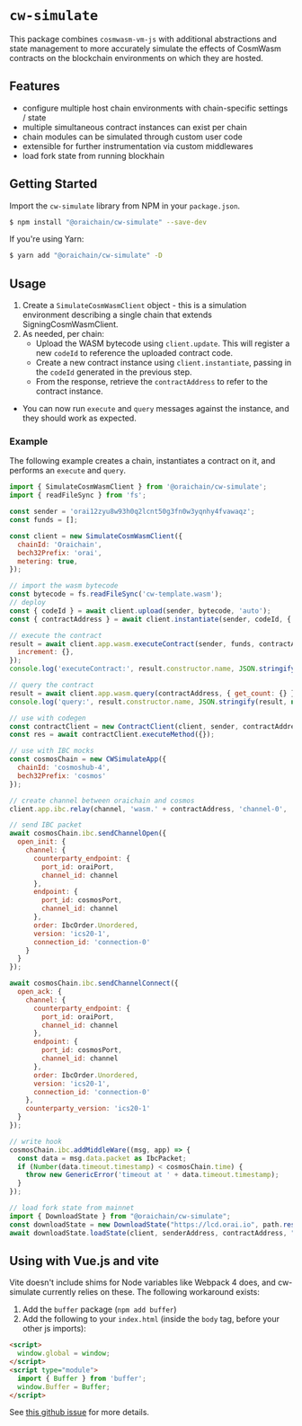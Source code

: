 # `cw-simulate`

This package combines `cosmwasm-vm-js` with additional abstractions and state management to
more accurately simulate the effects of CosmWasm contracts on the blockchain environments on which
they are hosted.

## Features

- configure multiple host chain environments with chain-specific settings / state
- multiple simultaneous contract instances can exist per chain
- chain modules can be simulated through custom user code
- extensible for further instrumentation via custom middlewares
- load fork state from running blockhain

## Getting Started

Import the `cw-simulate` library from NPM in your `package.json`.

```bash
$ npm install "@oraichain/cw-simulate" --save-dev
```

If you're using Yarn:

```bash
$ yarn add "@oraichain/cw-simulate" -D
```

## Usage

1. Create a `SimulateCosmWasmClient` object - this is a simulation environment describing a single chain that extends SigningCosmWasmClient.
2. As needed, per chain:
   - Upload the WASM bytecode using `client.update`. This will register a new `codeId` to reference the uploaded contract code.
   - Create a new contract instance using `client.instantiate`, passing in the `codeId` generated in the previous step.
   - From the response, retrieve the `contractAddress` to refer to the contract instance.

- You can now run `execute` and `query` messages against the instance, and they should work as expected.

### Example

The following example creates a chain, instantiates a contract on it, and performs an `execute` and `query`.

```javascript
import { SimulateCosmWasmClient } from '@oraichain/cw-simulate';
import { readFileSync } from 'fs';

const sender = 'orai12zyu8w93h0q2lcnt50g3fn0w3yqnhy4fvawaqz';
const funds = [];

const client = new SimulateCosmWasmClient({
  chainId: 'Oraichain',
  bech32Prefix: 'orai',
  metering: true,
});

// import the wasm bytecode
const bytecode = fs.readFileSync('cw-template.wasm');
// deploy
const { codeId } = await client.upload(sender, bytecode, 'auto');
const { contractAddress } = await client.instantiate(sender, codeId, { count: 0 }, 'counter', 'auto');

// execute the contract
result = await client.app.wasm.executeContract(sender, funds, contractAddress, {
  increment: {},
});
console.log('executeContract:', result.constructor.name, JSON.stringify(result, null, 2));

// query the contract
result = await client.app.wasm.query(contractAddress, { get_count: {} });
console.log('query:', result.constructor.name, JSON.stringify(result, null, 2));

// use with codegen
const contractClient = new ContractClient(client, sender, contractAddress);
const res = await contractClient.executeMethod({});

// use with IBC mocks
const cosmosChain = new CWSimulateApp({
  chainId: 'cosmoshub-4',
  bech32Prefix: 'cosmos'
});

// create channel between oraichain and cosmos
client.app.ibc.relay(channel, 'wasm.' + contractAddress, 'channel-0', 'transfer', cosmosChain);

// send IBC packet
await cosmosChain.ibc.sendChannelOpen({
  open_init: {
    channel: {
      counterparty_endpoint: {
        port_id: oraiPort,
        channel_id: channel
      },
      endpoint: {
        port_id: cosmosPort,
        channel_id: channel
      },
      order: IbcOrder.Unordered,
      version: 'ics20-1',
      connection_id: 'connection-0'
    }
  }
});

await cosmosChain.ibc.sendChannelConnect({
  open_ack: {
    channel: {
      counterparty_endpoint: {
        port_id: oraiPort,
        channel_id: channel
      },
      endpoint: {
        port_id: cosmosPort,
        channel_id: channel
      },
      order: IbcOrder.Unordered,
      version: 'ics20-1',
      connection_id: 'connection-0'
    },
    counterparty_version: 'ics20-1'
  }
});

// write hook
cosmosChain.ibc.addMiddleWare((msg, app) => {
  const data = msg.data.packet as IbcPacket;
  if (Number(data.timeout.timestamp) < cosmosChain.time) {
    throw new GenericError('timeout at ' + data.timeout.timestamp);
  }
});

// load fork state from mainnet
import { DownloadState } from "@oraichain/cw-simulate";
const downloadState = new DownloadState("https://lcd.orai.io", path.resolve(__dirname, "data"));
await downloadState.loadState(client, senderAddress, contractAddress, "label");

```

## Using with Vue.js and vite

Vite doesn't include shims for Node variables like Webpack 4 does, and cw-simulate currently relies on these. The following workaround exists:

1. Add the `buffer` package (`npm add buffer`)
2. Add the following to your `index.html` (inside the `body` tag, before your other js imports):

```html
<script>
  window.global = window;
</script>
<script type="module">
  import { Buffer } from 'buffer';
  window.Buffer = Buffer;
</script>
```

See [this github issue](https://github.com/vitejs/vite/issues/2618) for more details.
